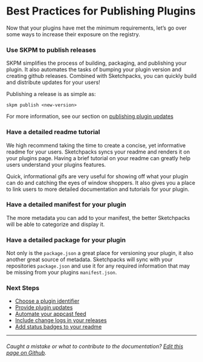 # Best Practices for Publishing Plugins

Now that your plugins have met the minimum requirements, let’s go over some ways
to increase their exposure on the registry.

### Use SKPM to publish releases

SKPM simplifies the process of building, packaging, and publishing your plugin.
It also automates the tasks of bumping your plugin version and creating github
releases. Combined with Sketchpacks, you can quickly build and distribute updates
for your users!

Publishing a release is as simple as:

```
skpm publish <new-version>
```

For more information, see our section on [publishing plugin updates](./developers/publishing/providing-plugin-updates.md)

### Have a detailed readme tutorial

We high recommend taking the time to create a concise, yet informative
readme for your users. Sketchpacks syncs your readme and renders it on your plugins
page. Having a brief tutorial on your readme can greatly help users understand your
plugins features.

Quick, informational gifs are very useful for showing off what your plugin can do
and catching the eyes of window shoppers. It also gives you a place to link users
to more detailed documentation and tutorials for your plugin.

### Have a detailed manifest for your plugin

The more metadata you can add to your manifest, the better Sketchpacks will be
able to categorize and display it.

### Have a detailed package for your plugin

Not only is the `package.json` a great place for versioning your plugin, it also
another great source of metadata. Sketchpacks will sync with your repositories
`package.json` and use it for any required information that may be missing from your
plugins `manifest.json`.

### Next Steps

* [Choose a plugin identifier](./identifiers.md)
* [Provide plugin updates](./providing-plugin-updates.md)
* [Automate your appcast feed](./appcast.md)
* [Include change logs in your releases](./releases.md)
* [Add status badges to your readme](./badges.md)

---

###### Caught a mistake or what to contribute to the documentation? [Edit this page on Github](https://github.com/sketchpacks/docs/blob/master/developers/publishing/best-practices.md).

